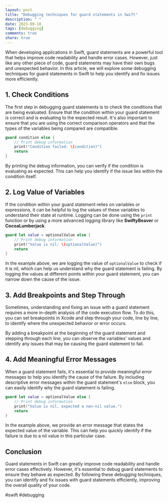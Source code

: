 ```yaml
---
layout: post
title: "Debugging techniques for guard statements in Swift"
description: " "
date: 2023-09-18
tags: [debugging]
comments: true
share: true
---
```


When developing applications in Swift, guard statements are a powerful tool that helps improve code readability and handle error cases. However, just like any other piece of code, guard statements may have their own bugs and unexpected behavior. In this article, we will explore some debugging techniques for guard statements in Swift to help you identify and fix issues more efficiently.

## 1. Check Conditions

The first step in debugging guard statements is to check the conditions that are being evaluated. Ensure that the condition within your guard statement is correct and is evaluating to the expected result. It's also important to ensure that you are using the correct comparison operators and that the types of the variables being compared are compatible.

```swift
guard condition else {
    // Print debug information
    print("Condition failed: \(condition)")
    return
}
```

By printing the debug information, you can verify if the condition is evaluating as expected. This can help you identify if the issue lies within the condition itself.

## 2. Log Value of Variables

If the condition within your guard statement relies on variables or expressions, it can be helpful to log the values of these variables to understand their state at runtime. Logging can be done using the `print` function or by using a more advanced logging library like **SwiftyBeaver** or **CocoaLumberjack**.

```swift
guard let value = optionalValue else {
    // Print debug information
    print("Value is nil: \(optionalValue)")
    return
}
```

In the example above, we are logging the value of `optionalValue` to check if it is nil, which can help us understand why the guard statement is failing. By logging the values at different points within your guard statement, you can narrow down the cause of the issue.

## 3. Add Breakpoints and Step Through

Sometimes, understanding and fixing an issue with a guard statement requires a more in-depth analysis of the code execution flow. To do this, you can set breakpoints in Xcode and step through your code, line by line, to identify where the unexpected behavior or error occurs.

By adding a breakpoint at the beginning of the guard statement and stepping through each line, you can observe the variables' values and identify any issues that may be causing the guard statement to fail.

## 4. Add Meaningful Error Messages

When a guard statement fails, it's essential to provide meaningful error messages to help you identify the cause of the failure. By including descriptive error messages within the guard statement's `else` block, you can easily identify why the guard statement is failing.

```swift
guard let value = optionalValue else {
    // Print debug information
    print("Value is nil, expected a non-nil value.")
    return
}
```

In the example above, we provide an error message that states the expected value of the variable. This can help you quickly identify if the failure is due to a nil value in this particular case.

## Conclusion

Guard statements in Swift can greatly improve code readability and handle error cases effectively. However, it's essential to debug guard statements to ensure they behave as expected. By following these debugging techniques, you can identify and fix issues with guard statements efficiently, improving the overall quality of your code.

#swift #debugging